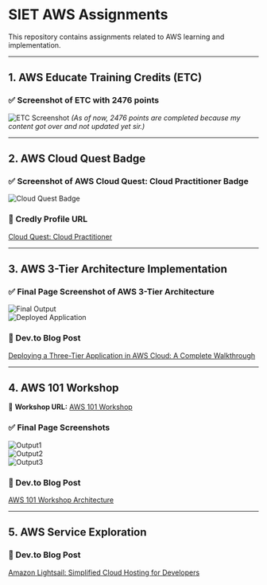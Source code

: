 # SIET AWS Assignments  
This repository contains assignments related to AWS learning and implementation.

---

## 1. AWS Educate Training Credits (ETC)  

### ✅ Screenshot of ETC with 2476 points  
![ETC Screenshot](https://dev-to-uploads.s3.amazonaws.com/uploads/articles/s0ujzb1xhvgkkt7rbt8k.png)
*(As of now, 2476 points are completed because my content got over and not updated yet sir.)*

---

## 2. AWS Cloud Quest Badge  

### ✅ Screenshot of AWS Cloud Quest: Cloud Practitioner Badge  
![Cloud Quest Badge](https://dev-to-uploads.s3.amazonaws.com/uploads/articles/bbq6n24c2l1v459llxpl.png)

### 🔗 Credly Profile URL  
[Cloud Quest: Cloud Practitioner](https://www.credly.com/earner/earned/badge/7bbf642e-3808-4a1d-8ae7-be78b81c2d41)

---

## 3. AWS 3-Tier Architecture Implementation  

### ✅ Final Page Screenshot of AWS 3-Tier Architecture  
![Final Output](https://dev-to-uploads.s3.amazonaws.com/uploads/articles/0d6xfa49jagi15vumsvn.png)  
![Deployed Application](https://dev-to-uploads.s3.amazonaws.com/uploads/articles/oeh00g60yrwkmhctae5i.png)

### 🔗 Dev.to Blog Post  
[Deploying a Three-Tier Application in AWS Cloud: A Complete Walkthrough](https://dev.to/durga_v/deploying-a-three-tier-application-in-aws-cloud-a-complete-walkthrough-gl7)

---

## 4. AWS 101 Workshop  

🔗 **Workshop URL:** [AWS 101 Workshop](https://catalog.workshops.aws/aws101/en-US)  

### ✅ Final Page Screenshots  
![Output1](https://dev-to-uploads.s3.amazonaws.com/uploads/articles/kfnpkwv0iyml8p8d7mbv.png)  
![Output2](https://dev-to-uploads.s3.amazonaws.com/uploads/articles/uh2ty0161xhl3lyw6jdt.png)  
![Output3](https://dev-to-uploads.s3.amazonaws.com/uploads/articles/qdqhtatpc8up6op9j9cc.png)

### 🔗 Dev.to Blog Post  
[AWS 101 Workshop Architecture](https://dev.to/durga_v/aws-101-workshop-architecture-12f5)

---

## 5. AWS Service Exploration  

### 🔗 Dev.to Blog Post  
[Amazon Lightsail: Simplified Cloud Hosting for Developers](https://dev.to/durga_v/amazon-lightsail-simplified-cloud-hosting-for-developers-4g9j)

